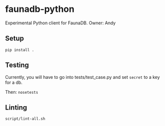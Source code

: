 # faunadb-python

Experimental Python client for FaunaDB. Owner: Andy


## Setup

`pip install .`


## Testing

Currently, you will have to go into tests/test_case.py and set `secret` to a key for a db.

Then: `nosetests`


## Linting

`script/lint-all.sh`
